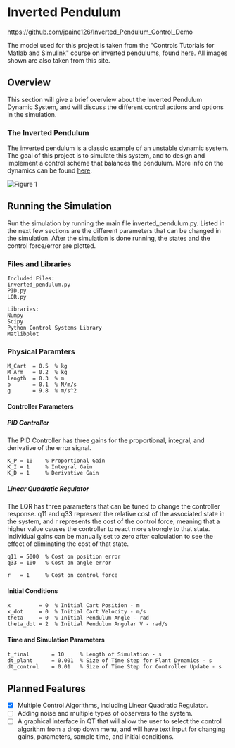 # Inverted Pendulum

https://github.com/jpaine126/Inverted_Pendulum_Control_Demo

The model used for this project is taken from the "Controls Tutorials for Matlab and Simulink" course on inverted pendulums, found [here](http://ctms.engin.umich.edu/CTMS/index.php?example=InvertedPendulum&section=SystemModeling). All images shown are also taken from this site.

## Overview

This section will give a brief overview about the Inverted Pendulum Dynamic System, and will discuss the different control actions and options in the simulation.

### The Inverted Pendulum

The inverted pendulum is a classic example of an unstable dynamic system. The goal of this project is to simulate this system, and to design and implement a control scheme that balances the pendulum. More info on the dynamics can be found [here](http://ctms.engin.umich.edu/CTMS/index.php?example=InvertedPendulum&section=SystemModeling).

![Figure 1](http://ctms.engin.umich.edu/CTMS/Content/InvertedPendulum/System/Modeling/figures/pendulum.png "Inverted Pendulum Model")

## Running the Simulation

Run the simulation by running the main file inverted_pendulum.py. Listed in the next few sections are the different parameters that can be changed in the simulation. After the simulation is done running, the states and the control force/error are plotted.

### Files and Libraries

```
Included Files:
inverted_pendulum.py
PID.py
LQR.py

```

```
Libraries:
Numpy
Scipy
Python Control Systems Library
Matlibplot

```
### Physical Paramters

```
M_Cart  = 0.5  % kg
M_Arm   = 0.2  % kg
length  = 0.3  % m
b       = 0.1  % N/m/s
g       = 9.8  % m/s^2
```

#### Controller Parameters
##### PID Controller

The PID Controller has three gains for the proportional, integral, and derivative of the error signal. 

```
K_P = 10    % Proportional Gain
K_I = 1     % Integral Gain
K_D = 1     % Derivative Gain
```
##### Linear Quadratic Regulator

The LQR has three parameters that can be tuned to change the controller response. q11 and q33 represent the relative cost of the associated state in the system, and r represents the cost of the control force, meaning that a higher value causes the controller to react more strongly to that state. Individual gains can be manually set to zero after calculation to see the effect of eliminating the cost of that state.

```
q11 = 5000  % Cost on position error
q33 = 100   % Cost on angle error

r   = 1     % Cost on control force
```
#### Initial Conditions
```
x         = 0  % Initial Cart Position - m
x_dot     = 0  % Initial Cart Velocity - m/s
theta     = 0  % Initial Pendulum Angle - rad
theta_dot = 2  % Initial Pendulum Angular V - rad/s
```

#### Time and Simulation Parameters
```
t_final       = 10     % Length of Simulation - s
dt_plant      = 0.001  % Size of Time Step for Plant Dynamics - s
dt_control    = 0.01   % Size of Time Step for Controller Update - s
```

## Planned Features

- [x] Multiple Control Algorithms, including Linear Quadratic Regulator.
- [ ] Adding noise and multiple types of observers to the system.
- [ ] A graphical interface in QT that will allow the user to select the control algorithm from a drop down menu, and will have text input for changing gains, parameters, sample time, and initial conditions.